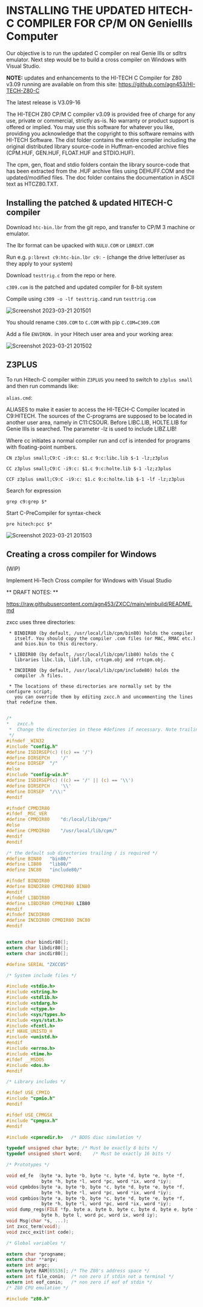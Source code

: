 # INSTALLING THE UPDATED HITECH-C COMPILER FOR CP/M ON GenieIIIs Computer

Our objective is to run the updated C compiler on real Genie IIIs or sdltrs emulator. Next step would be to build a cross compiler on Windows with Visual Studio.

**NOTE:**  updates and enhancements to the HI-TECH C Compiler for Z80 v3.09 running are available on from this site:
<https://github.com/agn453/HI-TECH-Z80-C>

The latest release is V3.09-16

The HI-TECH Z80 CP/M C compiler v3.09 is provided free of charge for any use, private or commercial, strictly as-is. No warranty or product support is offered or implied. You may use this software for whatever you like, providing you acknowledge that the copyright to this software remains with HI-TECH Software.
The dist folder contains the entire compiler including the original distributed library source-code in Huffman-encoded archive files (CPM.HUF, GEN.HUF, FLOAT.HUF and STDIO.HUF).

The cpm, gen, float and stdio folders contain the library source-code that has been extracted from the .HUF archive files using DEHUFF.COM and the updated/modified files. The doc folder contains the documentation in ASCII text as HTCZ80.TXT.

## Installing the patched & updated HITECH-C compiler

Download `htc-bin.lbr` from the git repo, and transfer to CP/M 3 machine or emulator.

The lbr format can be upacked with `NULU.COM` or `LBREXT.COM`

Run e.g. `p:lbrext c9:htc-bin.lbr c9:` - (change the drive letter/user as they apply to your system)

Download `testtrig.c` from the repo or here.

`c309.com` is the patched and updated compiler for 8-bit system

Compile using `c309 -o -lf testtrig.c`and run `testtrig.com`

![Screenshot 2023-03-21 201501](https://user-images.githubusercontent.com/55332675/226792943-b155e17f-1d28-4ed8-b40a-50a34d8d68ac.jpg)

You should rename `C309.COM` to `C.COM` with pip `C.COM=C309.COM`

Add a file `ENVIRON.` in your Hitech user area and your working area:

![Screenshot 2023-03-21 201502](https://user-images.githubusercontent.com/55332675/226793998-eac932a1-6a7e-47b3-a807-ea05b31090a8.jpg)

## Z3PLUS

To run Hitech-C compiler within `Z3PLUS` you need to switch to `z3plus small` and then run commands like:

`alias.cmd`:

ALIASES to make it easier to access the HI-TECH-C Compiler located in C9:HITECH. The sources of the C-programs are supposed to be located in another user area, namely in C11:CSOUR. Before LIBC.LIB, HOLTE.LIB for Genie IIIs is searched. The parameter -lz is used to include LIBZ.LIB!

Where cc initiates a normal compiler run and ccf is intended for programs with floating-point numbers.

```console
CN z3plus small;C9:C -i9:c: $1.c 9:c:libc.lib $-1 -lz;z3plus

CC z3plus small;C9:C -i9:c: $1.c 9:c:holte.lib $-1 -lz;z3plus

CCF z3plus small;C9:C -i9:c: $1.c 9:c:holte.lib $-1 -lf -lz;z3plus
```

Search for expression

``` console
grep c9:grep $*
```

Start C-PreCompiler for syntax-check

```console
pre hitech:pcc $*
```

![Screenshot 2023-03-21 201503](https://user-images.githubusercontent.com/55332675/226808221-ece5623b-1156-44f2-9960-690e50548c31.jpg)

## Creating a cross compiler for Windows

(WIP)

Implement Hi-Tech Cross compiler for Windows with Visual Studio

** DRAFT NOTES: ** 

https://raw.githubusercontent.com/agn453/ZXCC/main/winbuild/README.md

zxcc uses three directories:

     * BINDIR80 (by default, /usr/local/lib/cpm/bin80) holds the compiler
       itself. You should copy the compiler .com files (or MAC, RMAC etc.)
       and bios.bin to this directory.
       
     * LIBDIR80 (by default, /usr/local/lib/cpm/lib80) holds the C
       libraries libc.lib, libf.lib, crtcpm.obj and rrtcpm.obj.
       
     * INCDIR80 (by default, /usr/local/lib/cpm/include80) holds the
       compiler .h files.
     
     * The locations of these directories are normally set by the configure script;
       you can override them by editing zxcc.h and uncommenting the lines that redefine them.
    
``` c

/* 
*   zxcc.h
 *  Change the directories in these #defines if necessary. Note trailing slash.
 */
#ifndef _WIN32
#include "config.h"
#define ISDIRSEP(c) ((c) == '/')
#define DIRSEPCH	'/'
#define DIRSEP  "/"
#else
#include "config-win.h"
#define ISDIRSEP(c) ((c) == '/' || (c) == '\\')
#define DIRSEPCH	'\\'
#define DIRSEP  "/\\:"
#endif

#ifndef CPMDIR80
#ifdef _MSC_VER
#define CPMDIR80    "d:/local/lib/cpm/"
#else
#define CPMDIR80    "/usr/local/lib/cpm/"
#endif
#endif

/* the default sub directories trailing / is required */
#define BIN80   "bin80/"
#define LIB80   "lib80/"
#define INC80   "include80/"

#ifndef BINDIR80
#define BINDIR80 CPMDIR80 BIN80
#endif
#ifndef LIBDIR80
#define LIBDIR80 CPMDIR80 LIB80
#endif
#ifndef INCDIR80
#define INCDIR80 CPMDIR80 INC80
#endif


extern char bindir80[];
extern char libdir80[];
extern char incdir80[];

#define SERIAL "ZXCC05"

/* System include files */

#include <stdio.h>
#include <string.h>
#include <stdlib.h>
#include <stdarg.h>
#include <ctype.h>
#include <sys/types.h>
#include <sys/stat.h>
#include <fcntl.h>
#if HAVE_UNISTD_H
#include <unistd.h>
#endif
#include <errno.h>
#include <time.h>
#ifdef __MSDOS
#include <dos.h>
#endif

/* Library includes */

#ifdef USE_CPMIO
#include "cpmio.h"
#endif

#ifdef USE_CPMGSX
#include "cpmgsx.h"
#endif

#include <cpmredir.h>	/* BDOS disc simulation */

typedef unsigned char byte;	/* Must be exactly 8 bits */
typedef unsigned short word;	/* Must be exactly 16 bits */

/* Prototypes */

void ed_fe  (byte *a, byte *b, byte *c, byte *d, byte *e, byte *f,
             byte *h, byte *l, word *pc, word *ix, word *iy);
void cpmbdos(byte *a, byte *b, byte *c, byte *d, byte *e, byte *f, 
             byte *h, byte *l, word *pc, word *ix, word *iy);
void cpmbios(byte *a, byte *b, byte *c, byte *d, byte *e, byte *f, 
             byte *h, byte *l, word *pc, word *ix, word *iy);
void dump_regs(FILE *fp, byte a, byte b, byte c, byte d, byte e, byte f, 
             byte h, byte l, word pc, word ix, word iy);
void Msg(char *s, ...);
int zxcc_term(void);
void zxcc_exit(int code);

/* Global variables */

extern char *progname;
extern char **argv;
extern int argc;
extern byte RAM[65536]; /* The Z80's address space */
extern int file_conin;  /* non zero if stdin not a terminal */
extern int eof_conin;   /* non zero if eof of stdin */
/* Z80 CPU emulation */

#include "z80.h"

```
